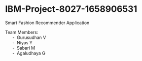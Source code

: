 # IBM-Project-8027-1658906531
Smart Fashion Recommender Application

Team Members:  
 &nbsp;&nbsp;&nbsp;&nbsp;&nbsp;&nbsp;-&nbsp;&nbsp;Gurusudhan V  
 &nbsp;&nbsp;&nbsp;&nbsp;&nbsp;&nbsp;-&nbsp;&nbsp;Niyas Y  
 &nbsp;&nbsp;&nbsp;&nbsp;&nbsp;&nbsp;-&nbsp;&nbsp;Sabari M  
 &nbsp;&nbsp;&nbsp;&nbsp;&nbsp;&nbsp;-&nbsp;&nbsp;Agaludhaya G  
    
